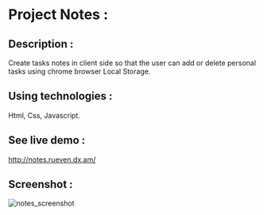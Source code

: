 
# Project Notes :

## Description :

Create tasks notes in client side so that the user can add or delete personal tasks using chrome browser Local Storage.

## Using technologies :

Html, Css, Javascript.

## See live demo :
http://notes.rueven.dx.am/

## Screenshot :

![notes_screenshot](https://user-images.githubusercontent.com/40452887/46908836-7ea6ae00-cf31-11e8-919d-d495c88e3510.png)





